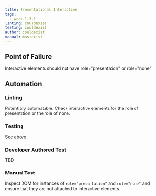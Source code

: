 ```yaml
---
title: Presentational Interactive
tags: 
  - wcag-1-3-1
linting: couldexist
testing: couldexist
author: couldexist
manual: mustexist
---
```


## Point of Failure
Interactive elements should not have role="presentation" or role="none"

## Automation

### Linting
Potentially automatable. Check interactive elements for the role of presentation or the role of none.

### Testing
See above

### Developer Authored Test
TBD

### Manual Test
Inspect DOM for instances of `role="presentation"` and `role="none"` and ensure that they are not attached to interactive elements.
